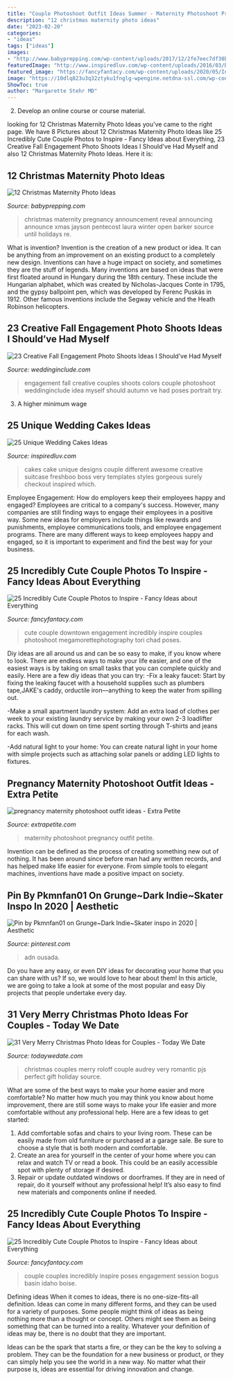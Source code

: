 ```yaml
---
title: "Couple Photoshoot Outfit Ideas Summer - Maternity Photoshoot Pregnancy Outfit Petite"
description: "12 christmas maternity photo ideas"
date: "2023-02-20"
categories:
- "ideas"
tags: ["ideas"]
images:
- "http://www.babyprepping.com/wp-content/uploads/2017/12/2fe7eec7df30b03afb2ca60d3ea0e79c.jpg"
featuredImage: "http://www.inspiredluv.com/wp-content/uploads/2016/03/Beautiful-wedding-cake.jpg"
featured_image: "https://fancyfantacy.com/wp-content/uploads/2020/05/Incredibly-Cute-Couple-Photos-to-Inspire-7.jpg"
image: "https://10dlq823u3q32ztyku1fnglg-wpengine.netdna-ssl.com/wp-content/uploads/2018/07/Lace_Luce1805182-96-edited-e1532565673702.jpg"
ShowToc: true
author: "Margarette Stehr MD"
---
```



2. Develop an online course or course material.

	

		
looking for 12 Christmas Maternity Photo Ideas you've came to the right page. We have 8 Pictures about 12 Christmas Maternity Photo Ideas like 25 Incredibly Cute Couple Photos to Inspire - Fancy Ideas about Everything, 23 Creative Fall Engagement Photo Shoots Ideas I Should’ve Had Myself and also 12 Christmas Maternity Photo Ideas. Here it is:
		
    
## 12 Christmas Maternity Photo Ideas

<img loading=lazy src="http://www.babyprepping.com/wp-content/uploads/2017/12/2fe7eec7df30b03afb2ca60d3ea0e79c.jpg" onerror="this.onerror=null;this.src='https://tse4.mm.bing.net/th?id=OIP.HKYh2I5PoHQjXMhhhqFvFwHaJ4&amp;pid=15.1';" alt="12 Christmas Maternity Photo Ideas">

_Source: babyprepping.com_

>christmas maternity pregnancy announcement reveal announcing announce xmas jayson pentecost laura winter open barker source until holidays re. 

	

What is invention?
Invention is the creation of a new product or idea. It can be anything from an improvement on an existing product to a completely new design. Inventions can have a huge impact on society, and sometimes they are the stuff of legends.
Many inventions are based on ideas that were first floated around in Hungary during the 18th century. These include the Hungarian alphabet, which was created by Nicholas-Jacques Conte in 1795, and the gypsy ballpoint pen, which was developed by Ferenc Puskás in 1912. Other famous inventions include the Segway vehicle and the Heath Robinson helicopters.

    
## 23 Creative Fall Engagement Photo Shoots Ideas I Should’ve Had Myself

<img loading=lazy src="https://www.weddinginclude.com/wp-content/uploads/2017/06/engagement-photography-with-Great-colors.jpg" onerror="this.onerror=null;this.src='https://tse3.mm.bing.net/th?id=OIP.8oC7_jh4joplOhx5PjO43gHaLJ&amp;pid=15.1';" alt="23 Creative Fall Engagement Photo Shoots Ideas I Should’ve Had Myself">

_Source: weddinginclude.com_

>engagement fall creative couples shoots colors couple photoshoot weddinginclude idea myself should autumn ve had poses portrait try. 

	

3. A higher minimum wage

    
## 25 Unique Wedding Cakes Ideas

<img loading=lazy src="http://www.inspiredluv.com/wp-content/uploads/2016/03/Beautiful-wedding-cake.jpg" onerror="this.onerror=null;this.src='https://tse2.mm.bing.net/th?id=OIP.AV5NO0EWrVaWDW12Iz0u6AHaLd&amp;pid=15.1';" alt="25 Unique Wedding Cakes Ideas">

_Source: inspiredluv.com_

>cakes cake unique designs couple different awesome creative suitcase freshboo boss very templates styles gorgeous surely checkout inspired which. 

	

Employee Engagement: How do employers keep their employees happy and engaged?
Employees are critical to a company's success. However, many companies are still finding ways to engage their employees in a positive way. Some new ideas for employers include things like rewards and punishments, employee communications tools, and employee engagement programs. There are many different ways to keep employees happy and engaged, so it is important to experiment and find the best way for your business.

    
## 25 Incredibly Cute Couple Photos To Inspire - Fancy Ideas About Everything

<img loading=lazy src="https://fancyfantacy.com/wp-content/uploads/2020/05/Incredibly-Cute-Couple-Photos-to-Inspire-7.jpg" onerror="this.onerror=null;this.src='https://tse3.mm.bing.net/th?id=OIP.I0Mnd5aGEvsnnezrlhT2hgHaLH&amp;pid=15.1';" alt="25 Incredibly Cute Couple Photos to Inspire - Fancy Ideas about Everything">

_Source: fancyfantacy.com_

>cute couple downtown engagement incredibly inspire couples photoshoot megamorettephotography tori chad poses. 

	

Diy ideas are all around us and can be so easy to make, if you know where to look.
There are endless ways to make your life easier, and one of the easiest ways is by taking on small tasks that you can complete quickly and easily. Here are a few diy ideas that you can try:
-Fix a leaky faucet: Start by fixing the leaking faucet with a household supplies such as plumbers tape,JAKE's caddy, orductile iron—anything to keep the water from spilling out.

-Make a small apartment laundry system: Add an extra load of clothes per week to your existing laundry service by making your own 2-3 loadlifter racks. This will cut down on time spent sorting through T-shirts and jeans for each wash.

-Add natural light to your home: You can create natural light in your home with simple projects such as attaching solar panels or adding LED lights to fixtures.

    
## Pregnancy Maternity Photoshoot Outfit Ideas - Extra Petite

<img loading=lazy src="https://10dlq823u3q32ztyku1fnglg-wpengine.netdna-ssl.com/wp-content/uploads/2018/07/Lace_Luce1805182-96-edited-e1532565673702.jpg" onerror="this.onerror=null;this.src='https://tse3.mm.bing.net/th?id=OIP.nhPV_JgMX59wXDyk21gXgQHaLG&amp;pid=15.1';" alt="pregnancy maternity photoshoot outfit ideas - Extra Petite">

_Source: extrapetite.com_

>maternity photoshoot pregnancy outfit petite. 

	

Invention can be defined as the process of creating something new out of nothing. It has been around since before man had any written records, and has helped make life easier for everyone. From simple tools to elegant machines, inventions have made a positive impact on society.

    
## Pin By Pkmnfan01 On Grunge~Dark Indie~Skater Inspo In 2020 | Aesthetic

<img loading=lazy src="https://i.pinimg.com/736x/95/da/2b/95da2bfe97f32e9215c91357f9353d5e.jpg" onerror="this.onerror=null;this.src='https://tse1.mm.bing.net/th?id=OIP.c_k36xuZNbY3J6qtzIuVAAHaHS&amp;pid=15.1';" alt="Pin by Pkmnfan01 on Grunge~Dark Indie~Skater inspo in 2020 | Aesthetic">

_Source: pinterest.com_

>adn ousada. 

	

Do you have any easy, or even DIY ideas for decorating your home that you can share with us? If so, we would love to hear about them! In this article, we are going to take a look at some of the most popular and easy Diy projects that people undertake every day.

    
## 31 Very Merry Christmas Photo Ideas For Couples - Today We Date

<img loading=lazy src="https://i-h1.pinimg.com/564x/6f/b7/f9/6fb7f9b028f76304f809528669769e13.jpg" onerror="this.onerror=null;this.src='https://tse2.mm.bing.net/th?id=OIP.kGzrJm4Yltv1UHYxmmZuBAHaKI&amp;pid=15.1';" alt="31 Very Merry Christmas Photo Ideas for Couples - Today We Date">

_Source: todaywedate.com_

>christmas couples merry roloff couple audrey very romantic pjs perfect gift holiday source. 

	

What are some of the best ways to make your home easier and more comfortable?
No matter how much you may think you know about home improvement, there are still some ways to make your life easier and more comfortable without any professional help. Here are a few ideas to get started: 
1) Add comfortable sofas and chairs to your living room. These can be easily made from old furniture or purchased at a garage sale. Be sure to choose a style that is both modern and comfortable. 
2) Create an area for yourself in the center of your home where you can relax and watch TV or read a book. This could be an easily accessible spot with plenty of storage if desired. 
3) Repair or update outdated windows or doorframes. If they are in need of repair, do it yourself without any professional help! It’s also easy to find new materials and components online if needed.

    
## 25 Incredibly Cute Couple Photos To Inspire - Fancy Ideas About Everything

<img loading=lazy src="https://fancyfantacy.com/wp-content/uploads/2020/05/Incredibly-Cute-Couple-Photos-to-Inspire-5.jpg" onerror="this.onerror=null;this.src='https://tse4.mm.bing.net/th?id=OIP.jE1jSNnHH_4KafksmKEp5QHaLG&amp;pid=15.1';" alt="25 Incredibly Cute Couple Photos to Inspire - Fancy Ideas about Everything">

_Source: fancyfantacy.com_

>couple couples incredibly inspire poses engagement session bogus basin idaho boise. 

	

Defining ideas
When it comes to ideas, there is no one-size-fits-all definition. Ideas can come in many different forms, and they can be used for a variety of purposes.
Some people might think of ideas as being nothing more than a thought or concept. Others might see them as being something that can be turned into a reality. Whatever your definition of ideas may be, there is no doubt that they are important.

Ideas can be the spark that starts a fire, or they can be the key to solving a problem. They can be the foundation for a new business or product, or they can simply help you see the world in a new way. No matter what their purpose is, ideas are essential for driving innovation and change.

